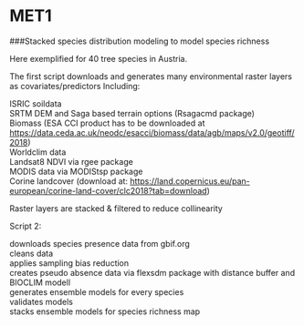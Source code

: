 # MET1

###Stacked species distribution modeling to model species richness <br />

Here exemplified for 40 tree species in Austria.<br />


The first script downloads and generates many environmental raster layers as covariates/predictors
Including: <br />

  ISRIC soildata<br />
  SRTM DEM and Saga based terrain options (Rsagacmd package)<br />
  Biomass (ESA CCI product has to be downloaded at https://data.ceda.ac.uk/neodc/esacci/biomass/data/agb/maps/v2.0/geotiff/2018)<br />
  Worldclim data<br />
  Landsat8 NDVI via rgee package<br />
  MODIS data via MODIStsp package<br />
  Corine landcover (download at: https://land.copernicus.eu/pan-european/corine-land-cover/clc2018?tab=download)<br />

Raster layers are stacked &
filtered to reduce collinearity 


Script 2: <br />

  downloads species presence data from gbif.org<br />
  cleans data <br />
  applies sampling bias reduction<br />
  creates pseudo absence data via flexsdm package with distance buffer and BIOCLIM modell<br />
  generates ensemble models for every species<br />
  validates models<br />
  stacks ensemble models for species richness map
